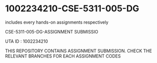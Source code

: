 # 1002234210-CSE-5311-005-DG
includes every hands-on assignments respectively

CSE-5311-005-DG-ASSIGNMENT SUBMISSIO

UTA ID : 1002234210

THIS REPOSITORY CONTAINS ASSIGNMENT SUBMISSION. CHECK THE RELEVANT BRANCHES FOR EACH ASSIGNMENT CODES
